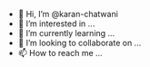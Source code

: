 - 👋 Hi, I’m @karan-chatwani
- 👀 I’m interested in ...
- 🌱 I’m currently learning ...
- 💞️ I’m looking to collaborate on ...
- 📫 How to reach me ...

<!---
karan-chatwani/karan-chatwani is a ✨ special ✨ repository because its `README.md` (this file) appears on your GitHub profile.
You can click the Preview link to take a look at your changes.
--->
